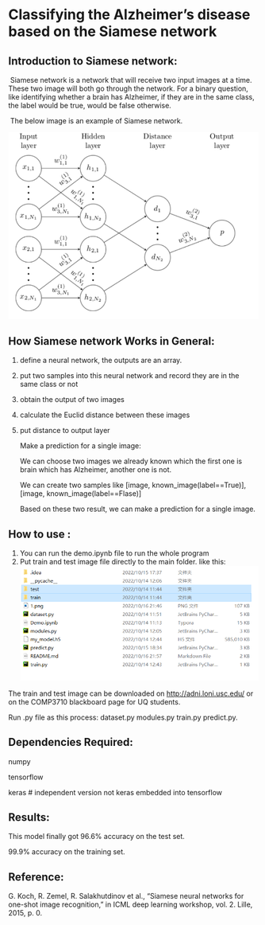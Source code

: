 # Classifying the Alzheimer’s disease based on the  Siamese network



## Introduction to Siamese network:

​	Siamese network is a network that will receive two input images at a time. These two image will both go through the network. For a binary question, like identifying whether a brain has Alzheimer, if they are in the same class, the label would be true, would be false otherwise.

​	The below image is an example of Siamese network.

![1](https://github.com/Xinyan44/PatternFlow/blob/master/recognition/45996216-Siamese%20network/1.png)



## How Siamese network Works in General:

1. define a neural network, the outputs are an array. 

2. put two samples into this neural network and record they are in the same class or not

3. obtain the output of two images

4. calculate the Euclid distance between these images

5. put distance to output layer

   Make a prediction for a single image:

   We can choose two images we already known which the first one is brain which has Alzheimer, another one is not.

   We can create two samples like [image, known_image(label==True)],[image, known_image(label==Flase)]

   Based on these two result, we can make a prediction for a single image.

    

## How to use :

1. You can run the demo.ipynb file to run the whole program
2. Put train and test image file directly to the main folder. like this:![2](https://github.com/Xinyan44/PatternFlow/blob/master/recognition/45996216-Siamese%20network/2.png)

The train and test image can be downloaded on http://adni.loni.usc.edu/ or on the COMP3710 blackboard page for UQ students.

Run .py file as this process: dataset.py modules.py train.py predict.py.

## Dependencies Required:

numpy

tensorflow

keras  # independent version not keras embedded into tensorflow

## Results:

This model finally got 96.6% accuracy on the test set.

99.9% accuracy on the training set.

## Reference:

G. Koch, R. Zemel, R. Salakhutdinov et al., “Siamese neural networks for one-shot image recognition,” in ICML deep learning workshop, vol. 2. Lille, 2015, p. 0.



